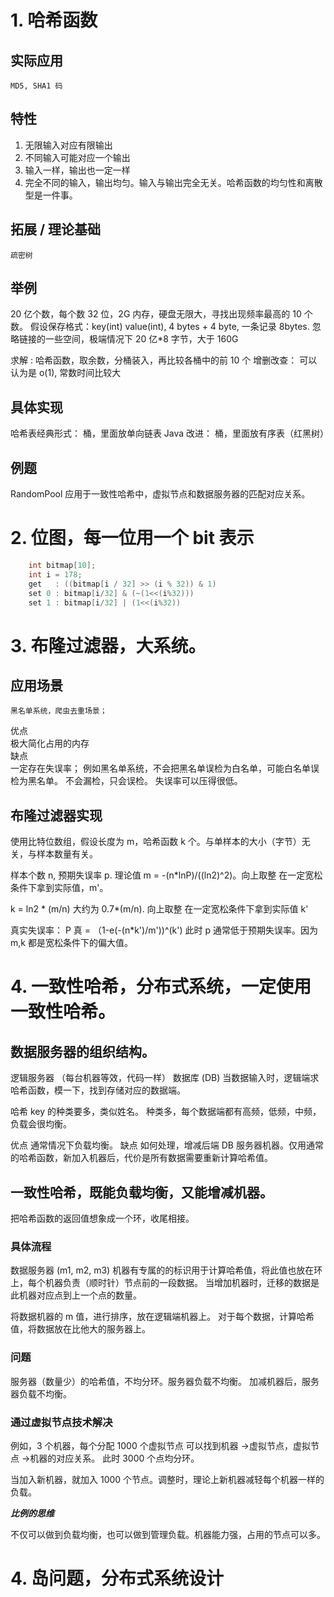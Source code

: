 # 1. 哈希函数

## 实际应用

    MD5, SHA1 码

## 特性

1. 无限输入对应有限输出
2. 不同输入可能对应一个输出
3. 输入一样，输出也一定一样
4. 完全不同的输入，输出均匀。输入与输出完全无关。哈希函数的均匀性和离散型是一件事。

## 拓展 / 理论基础

    疏密树

## 举例

20 亿个数，每个数 32 位，2G 内存，硬盘无限大，寻找出现频率最高的 10 个数。
假设保存格式：key(int) value(int), 4 bytes + 4 byte, 一条记录 8bytes.
忽略链接的一些空间，极端情况下 20 亿*8 字节，大于 160G

求解 :
哈希函数，取余数，分桶装入，再比较各桶中的前 10 个
增删改查：
可以认为是 o(1),
常数时间比较大

## 具体实现

哈希表经典形式：
桶，里面放单向链表
Java 改进：
桶，里面放有序表（红黑树）

## 例题

RandomPool
应用于一致性哈希中，虚拟节点和数据服务器的匹配对应关系。

# 2. 位图，每一位用一个 bit 表示

```C++
    int bitmap[10];
    int i = 178;
    get   : ((bitmap[i / 32] >> (i % 32)) & 1)
    set 0 : bitmap[i/32] & (~(1<<(i%32)))
    set 1 : bitmap[i/32] | (1<<(i%32))
```

# 3. 布隆过滤器，大系统。

## 应用场景

    黑名单系统，爬虫去重场景；
优点  
    极大简化占用的内存  
缺点  
    一定存在失误率；
    例如黑名单系统，不会把黑名单误检为白名单，可能白名单误检为黑名单。
    不会漏检，只会误检。
    失误率可以压得很低。

## 布隆过滤器实现

使用比特位数组，假设长度为 m，哈希函数 k 个。与单样本的大小（字节）无关，与样本数量有关。

样本个数 n, 预期失误率 p.
理论值 m = -(n*lnP)/((ln2)^2)。向上取整
在一定宽松条件下拿到实际值，m'。

k = ln2 * (m/n) 大约为 0.7*(m/n). 向上取整
在一定宽松条件下拿到实际值 k'

真实失误率：
P 真 = （1-e(-(n*k')/m'))^(k')
此时 p 通常低于预期失误率。因为 m,k 都是宽松条件下的偏大值。

# 4. 一致性哈希，分布式系统，一定使用一致性哈希。

## 数据服务器的组织结构。

逻辑服务器 （每台机器等效，代码一样）
数据库 (DB)
当数据输入时，逻辑端求哈希函数，模一下，找到存储对应的数据端。

哈希 key 的种类要多，类似姓名。
种类多，每个数据端都有高频，低频，中频，负载会很均衡。

优点
    通常情况下负载均衡。
缺点
    如何处理，增减后端 DB 服务器机器。仅用通常的哈希函数，新加入机器后，代价是所有数据需要重新计算哈希值。

## 一致性哈希，既能负载均衡，又能增减机器。

把哈希函数的返回值想象成一个环，收尾相接。

### 具体流程

数据服务器 (m1, m2, m3)
机器有专属的的标识用于计算哈希值，将此值也放在环上，每个机器负责（顺时针）节点前的一段数据。
当增加机器时，迁移的数据是此机器对应点到上一个点的数量。

将数据机器的 m 值，进行排序，放在逻辑端机器上。
对于每个数据，计算哈希值，将数据放在比他大的服务器上。

### 问题

服务器（数量少）的哈希值，不均分环。服务器负载不均衡。
加减机器后，服务器负载不均衡。

### 通过虚拟节点技术解决

例如，3 个机器，每个分配 1000 个虚拟节点
可以找到机器 ->虚拟节点，虚拟节点 ->机器的对应关系。
此时 3000 个点均分环。

当加入新机器，就加入 1000 个节点。调整时，理论上新机器减轻每个机器一样的负载。

***比例的思维***

不仅可以做到负载均衡，也可以做到管理负载。机器能力强，占用的节点可以多。

# 4. 岛问题，分布式系统设计
